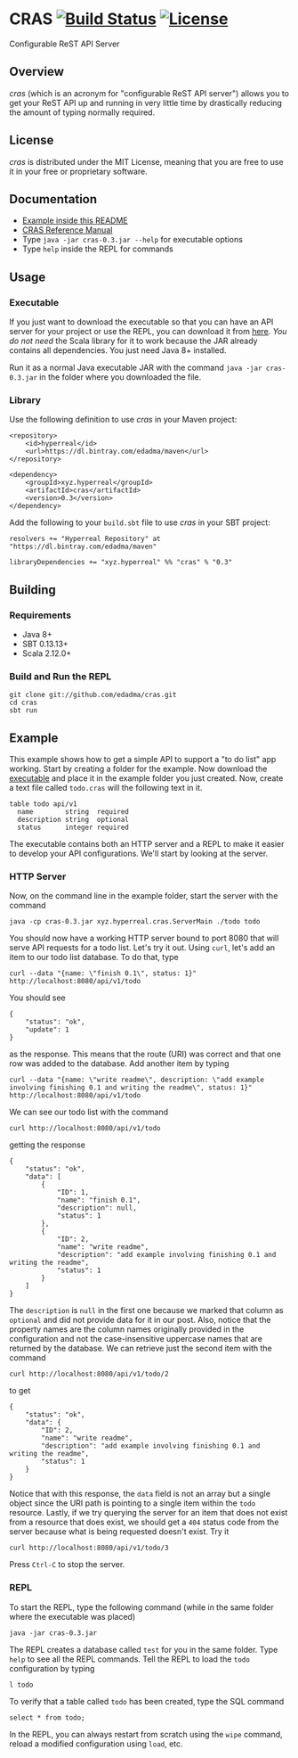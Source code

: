 CRAS [![Build Status](https://travis-ci.org/edadma/cras.svg?branch=0.3)](https://travis-ci.org/edadma/cras) [![License](https://img.shields.io/badge/license-MIT-blue.svg)](https://opensource.org/licenses/MIT)
====

Configurable ReST API Server


Overview
--------

*cras* (which is an acronym for "configurable ReST API server") allows you to get your ReST API up and running in very little time by drastically reducing the amount of typing normally required.


License
-------

*cras* is distributed under the MIT License, meaning that you are free to use it in your free or proprietary software.


Documentation
-------------

- [Example inside this README](http://github.com/edadma/cras#example)
- [CRAS Reference Manual](http://edadma.github.io/cras)
- Type `java -jar cras-0.3.jar --help` for executable options
- Type `help` inside the REPL for commands


Usage
-----

### Executable

If you just want to download the executable so that you can have an API server for your project or use the REPL, you can download it from [here](https://dl.bintray.com/edadma/generic/cras-0.3.jar). *You do not need* the Scala library for it to work because the JAR already contains all dependencies. You just need Java 8+ installed.

Run it as a normal Java executable JAR with the command `java -jar cras-0.3.jar` in the folder where you downloaded the file.

### Library

Use the following definition to use *cras* in your Maven project:

	<repository>
		<id>hyperreal</id>
		<url>https://dl.bintray.com/edadma/maven</url>
	</repository>

	<dependency>
		<groupId>xyz.hyperreal</groupId>
		<artifactId>cras</artifactId>
		<version>0.3</version>
	</dependency>

Add the following to your `build.sbt` file to use *cras* in your SBT project:

	resolvers += "Hyperreal Repository" at "https://dl.bintray.com/edadma/maven"

	libraryDependencies += "xyz.hyperreal" %% "cras" % "0.3"


Building
--------

### Requirements

- Java 8+
- SBT 0.13.13+
- Scala 2.12.0+

### Build and Run the REPL

	git clone git://github.com/edadma/cras.git
	cd cras
	sbt run


Example
-------

This example shows how to get a simple API to support a "to do list" app working. Start by creating a folder for the example. Now download the [executable](https://dl.bintray.com/edadma/generic/cras-0.3.jar) and place it in the example folder you just created. Now, create a text file called `todo.cras` will the following text in it.

	table todo api/v1
	  name        string  required
	  description string  optional
	  status      integer required

The executable contains both an HTTP server and a REPL to make it easier to develop your API configurations. We'll start by looking at the server.


### HTTP Server

Now, on the command line in the example folder, start the server with the command

	java -cp cras-0.3.jar xyz.hyperreal.cras.ServerMain ./todo todo
	
You should now have a working HTTP server bound to port 8080 that will serve API requests for a todo list. Let's try it out. Using `curl`, let's add an item to our todo list database. To do that, type

	curl --data "{name: \"finish 0.1\", status: 1}" http://localhost:8080/api/v1/todo

You should see

	{
		"status": "ok",
		"update": 1
	}

as the response. This means that the route (URI) was correct and that one row was added to the database. Add another item by typing

	curl --data "{name: \"write readme\", description: \"add example involving finishing 0.1 and writing the readme\", status: 1}" http://localhost:8080/api/v1/todo

We can see our todo list with the command

	curl http://localhost:8080/api/v1/todo
	
getting the response

	{
		"status": "ok",
		"data": [
			{
				"ID": 1,
				"name": "finish 0.1",
				"description": null,
				"status": 1
			},
			{
				"ID": 2,
				"name": "write readme",
				"description": "add example involving finishing 0.1 and writing the readme",
				"status": 1
			}
		]
	}

The `description` is `null` in the first one because we marked that column as `optional` and did not provide data for it in our post. Also, notice that the property names are the column names originally provided in the configuration and not the case-insensitive uppercase names that are returned by the database. We can retrieve just the second item with the command

	curl http://localhost:8080/api/v1/todo/2
	
to get

	{
		"status": "ok",
		"data": {
			"ID": 2,
			"name": "write readme",
			"description": "add example involving finishing 0.1 and writing the readme",
			"status": 1
		}
	}

Notice that with this response, the `data` field is not an array but a single object since the URI path is pointing to a single item within the `todo` resource.  Lastly, if we try querying the server for an item that does not exist from a resource that does exist, we should get a `404` status code from the server because what is being requested doesn't exist. Try it

	curl http://localhost:8080/api/v1/todo/3

Press `Ctrl-C` to stop the server.


### REPL

To start the REPL, type the following command (while in the same folder where the executable was placed)

	java -jar cras-0.3.jar
	
The REPL creates a database called `test` for you in the same folder. Type `help` to see all the REPL commands. Tell the REPL to load the `todo` configuration by typing

	l todo
	
To verify that a table called `todo` has been created, type the SQL command

	select * from todo;
	
In the REPL, you can always restart from scratch using the `wipe` command, reload a modified configuration using `load`, etc.
